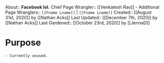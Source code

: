 About:: __Facebook lol.__
Chief Page Wrangler:: [[Venkatesh Rao]]
    - Additional Page Wranglers:: `[[Fname Lname]]` | `[[Fname Lname]]`
Created:: [[August 31st, 2020]] by [[Nathan Acks]]
Last Updated:: [[December 7th, 2020]] by [[Nathan Acks]]
Last Gardened:: [[October 23rd, 2020]] by [[JennaD]]
# Purpose
    - Currently unused.
